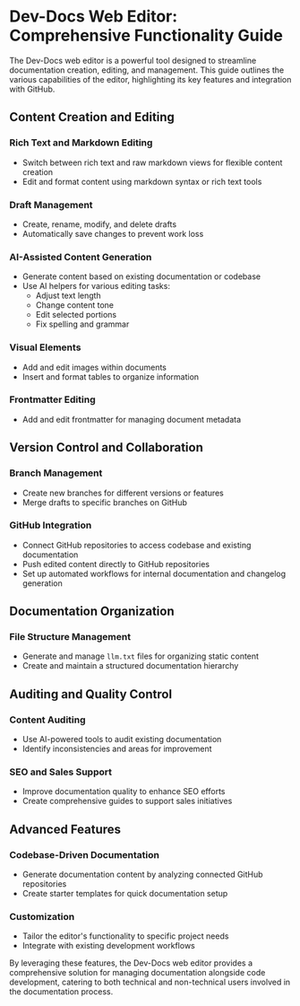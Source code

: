 

  # Dev-Docs Web Editor: Comprehensive Functionality Guide

The Dev-Docs web editor is a powerful tool designed to streamline documentation creation, editing, and management. This guide outlines the various capabilities of the editor, highlighting its key features and integration with GitHub.

## Content Creation and Editing

### Rich Text and Markdown Editing
- Switch between rich text and raw markdown views for flexible content creation
- Edit and format content using markdown syntax or rich text tools

### Draft Management
- Create, rename, modify, and delete drafts
- Automatically save changes to prevent work loss

### AI-Assisted Content Generation
- Generate content based on existing documentation or codebase
- Use AI helpers for various editing tasks:
  - Adjust text length
  - Change content tone
  - Edit selected portions
  - Fix spelling and grammar

### Visual Elements
- Add and edit images within documents
- Insert and format tables to organize information

### Frontmatter Editing
- Add and edit frontmatter for managing document metadata

## Version Control and Collaboration

### Branch Management
- Create new branches for different versions or features
- Merge drafts to specific branches on GitHub

### GitHub Integration
- Connect GitHub repositories to access codebase and existing documentation
- Push edited content directly to GitHub repositories
- Set up automated workflows for internal documentation and changelog generation

## Documentation Organization

### File Structure Management
- Generate and manage `llm.txt` files for organizing static content
- Create and maintain a structured documentation hierarchy

## Auditing and Quality Control

### Content Auditing
- Use AI-powered tools to audit existing documentation
- Identify inconsistencies and areas for improvement

### SEO and Sales Support
- Improve documentation quality to enhance SEO efforts
- Create comprehensive guides to support sales initiatives

## Advanced Features

### Codebase-Driven Documentation
- Generate documentation content by analyzing connected GitHub repositories
- Create starter templates for quick documentation setup

### Customization
- Tailor the editor's functionality to specific project needs
- Integrate with existing development workflows

By leveraging these features, the Dev-Docs web editor provides a comprehensive solution for managing documentation alongside code development, catering to both technical and non-technical users involved in the documentation process.

  